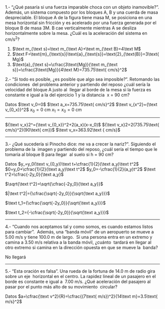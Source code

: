 1.- “¿Qué pasaría si una fuerza imparable choca con un objeto inamovible?”. Además, un sistema compuesto por los bloques A, B y una cuerda de masa despreciable. El bloque A de la figura tiene masa M, se posiciona en una mesa horizontal sin fricción y es acelerado por una fuerza generada por el bloque B de masa 3M. B cae verticalmente mientras A se desliza horizontalmente sobre la mesa. ¿Cuál es la aceleración del sistema en cm/s$^2$?

1. $\text m_{\text s}=\text m_{\text A}+\text m_{\text B}=4\text M$
2. $\text F=\text{m}_{\text{s}}\text{a}_{\text{s}}=\text{2}_{\text{B}}=3\text{ Mg}$
3. $\text{a}_{\text s}=\cfrac{3\text{Mg}}{\text m_{\text s}}=\cfrac{3\text{Mg}}{4\text M}=735.75\text{ cm/s}^2$

2.-  "Si todo es posible, ¿es posible que algo sea imposible?”. Retomando las condiciones  del problema anterior y partiendo del reposo ¿cuál sería la velocidad del bloque A justo al  llegar al borde de la mesa si la fuerza es constante e igual a la del ejercicio 1 y la distancia  x = 90 cm?

Datos
$\text v_0=0$
$\text a_x=735.75\text{ cm/s}^2$
$\text v_{x^2}={\text v_{0_x}}^2$
$x_0=0\text{ cm}$
$x_1=x_0=0\text{ cm}$

---
${\text v_x}2^={\text v_{0_x}}^2+2(a_x)(x-x_0)$
${\text v_x}2=2(735.75\text{ cm/s}^2)(90\text{ cm})$
$\text v_x=363.92\text { cm/s}$

---
3.- ¿Qué sucedería si Pinocho dice: me va a crecer la nariz?". Siguiendo el problema de la  imagen y partiendo del reposo, ¿cuál sería el tiempo que le tomaría al bloque B para llegar  al suelo si h = 90 cm?

Datos
$y_=y_0(\text v_{0_y})\text t+\cfrac{1}{2}(\text a_y)\text t^2$
$0=y_0+\cfrac{1}{2}(\text a_y)\text t^2$
$y_0=-\cfrac{1}{2}(a_y)t^2$
$\text t^2=\cfrac{-2y_0}{\text a_y}$

$\sqrt{\text t^2}=\sqrt{\cfrac{-2y_0}{\text a_y}}$

$|\text t^2|={\cfrac{\sqrt{-2y_0}}{\sqrt{\text a_y}}}$

$\text t_1={\cfrac{\sqrt{-2y_0}}{\sqrt{\text a_y}}}$

$\text t_2={-\cfrac{\sqrt{-2y_0}}{\sqrt{\text a_y}}}$


---
4.- “Cuando nos aceptamos tal y como somos, es cuando estamos listos para cambiar”.  Además, una “banda móvil” de un aeropuerto se mueve a 5.00 m/s y tiene 100.0 m de largo.  Si una persona entra en un extremo y camina a 3.50 m/s relativa a la banda móvil, ¿cuánto  tardará en llegar al otro extremo si camina en la dirección opuesta en que se mueve la  banda?

No llegará

---
5.- “Esta oración es falsa”. Una rueda de la fortuna de 14.0 m de radio gira sobre un eje  horizontal en el centro. La rapidez lineal de un pasajero en el borde es constante e igual a  7.00 m/s. ¿Qué aceleración del pasajero al pasar por el punto más alto de su movimiento  circular?

Datos
$a=\cfrac{\text v^2}{R}=\cfrac{(7\text{ m/s})^2}{14\text m}=3.5\text{ m/s}^2$
